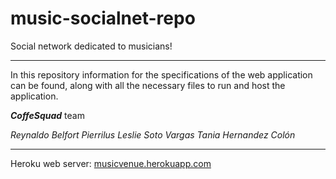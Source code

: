# music-socialnet-repo
Social network dedicated to musicians!

----------

In this repository information for the specifications of the web application can be found, along with all the necessary files to run and host the application.

***CoffeSquad*** team

*Reynaldo Belfort Pierrilus*
*Leslie Soto Vargas*
*Tania Hernandez Colón*

----------

Heroku web server: [musicvenue.herokuapp.com](musicvenue.herokuapp.com)
